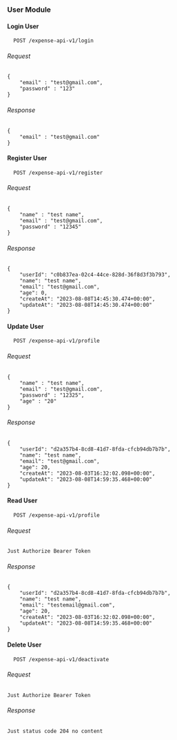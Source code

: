 ### User Module
#### Login User
```http
  POST /expense-api-v1/login
```
###### Request
```
{
    "email" : "test@gmail.com",
    "password" : "123"
}
```
###### Response
```
{
    "email" : "test@gmail.com"    
}
```

#### Register User
```http
  POST /expense-api-v1/register
```
###### Request
```
{
    "name" : "test name",
    "email" : "test@gmail.com",
    "password" : "12345"
}
```
###### Response
```
{
    "userId": "c0b837ea-02c4-44ce-828d-36f8d3f3b793",
    "name": "test name",
    "email": "test@gmail.com",
    "age": 0,
    "createAt": "2023-08-08T14:45:30.474+00:00",
    "updateAt": "2023-08-08T14:45:30.474+00:00"
}
```

#### Update User
```http
  POST /expense-api-v1/profile
```
###### Request
```
{
    "name" : "test name",
    "email" : "test@gmail.com",
    "password" : "12325",
    "age" : "20"
}
```
###### Response
```
{
    "userId": "d2a357b4-8cd8-41d7-8fda-cfcb94db7b7b",
    "name": "test name",
    "email": "test@gmail.com",
    "age": 20,
    "createAt": "2023-08-03T16:32:02.098+00:00",
    "updateAt": "2023-08-08T14:59:35.468+00:00"
}
```

#### Read User
```http
  POST /expense-api-v1/profile
```
###### Request
```
Just Authorize Bearer Token
```
###### Response
```
{
    "userId": "d2a357b4-8cd8-41d7-8fda-cfcb94db7b7b",
    "name": "test name",
    "email": "testemail@gmail.com",
    "age": 20,
    "createAt": "2023-08-03T16:32:02.098+00:00",
    "updateAt": "2023-08-08T14:59:35.468+00:00"
}
```

#### Delete User
```http
  POST /expense-api-v1/deactivate
```
###### Request
```
Just Authorize Bearer Token
```
###### Response
```
Just status code 204 no content
```



